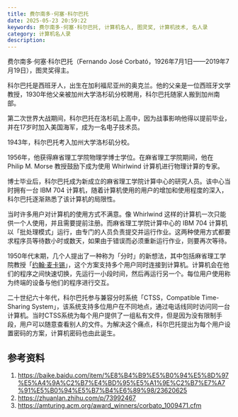 ```yaml
---
title: 费尔南多·何塞·科尔巴托
date: 2025-05-23 20:59:22
keywords: 费尔南多·何塞·科尔巴托, 计算机名人, 图灵奖, 计算机技术, 名人录
category: 计算机名人录
description: 
---
```


费尔南多·何塞·科尔巴托（Fernando José Corbató，1926年7月1日——2019年7月19日），图灵奖得主。

科尔巴托是西班牙人，出生在加利福尼亚州的奥克兰。他的父亲是一位西班牙文学教授，1930年他父亲被加州大学洛杉矶分校聘用，科尔巴托随家人搬到加州南部。

第二次世界大战期间，科尔巴托在洛杉矶上高中，因为战事影响他得以提前毕业，并在17岁时加入美国海军，成为一名电子技术员。

1943年，科尔巴托考入加州大学洛杉矶分校。

1956年，他获得麻省理工学院物理学博士学位。在麻省理工学院期间，他在 Philip M. Morse 教授鼓励下成为使用 Whirlwind 计算机进行物理计算的专家。

博士毕业后，科尔巴托成为新成立的麻省理工学院计算中心的研究人员。该中心当时拥有一台 IBM 704 计算机，随着计算机使用的用户的增加和使用程度的深入，科尔巴托逐渐熟悉了该计算机的局限性。

当时许多用户对计算机的使用方式不满意。像 Whirlwind 这样的计算机一次只能供一个人使用，并且需要提前注册。而麻省理工学院计算中心的 IBM 704 计算机以「批处理模式」运行，由专门的人员负责提交并运行作业。这两种使用方式都要求程序员等待数小时或数天，如果由于错误而必须重新运行作业，则要再次等待。

1950年代末期，几个人提出了一种称为「分时」的新想法，其中包括麻省理工学院教授「[约翰·麦卡锡](http://edulinks.cn/2024/04/07/20240407-john-mccarthy/)」，这个方案支持多个用户同时连接到计算机。计算机会在他们的程序之间快速切换，先运行一小段时间，然后再运行另一个。每位用户使用称为终端的设备与他们的程序进行交互。

二十世纪六十年代，科尔巴托参与兼容分时系统「CTSS，Compatible Time-Sharing System」，该系统支持多位用户在不同地点，通过电话线同时访问同一台计算机。当时CTSS系统为每个用户提供了一组私有文件，但是因为没有限制手段，用户可以随意查看别人的文件。为解决这个痛点，科尔巴托提出为每个用户设置密码的方案，计算机密码也由此诞生。



## 参考资料
1. https://baike.baidu.com/item/%E8%B4%B9%E5%B0%94%E5%8D%97%E5%A4%9A%C2%B7%E4%BD%95%E5%A1%9E%C2%B7%E7%A7%91%E5%B0%94%E5%B7%B4%E6%89%98/23620625
2. https://zhuanlan.zhihu.com/p/73992467
3. https://amturing.acm.org/award_winners/corbato_1009471.cfm